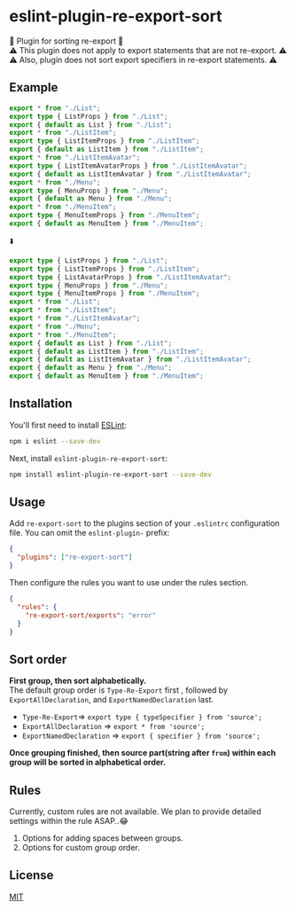# eslint-plugin-re-export-sort

💫 Plugin for sorting re-export 💫 <br/>
⚠️ This plugin does not apply to export statements that are not re-export. ⚠️ <br/>
⚠️ Also, plugin does not sort export specifiers in re-export statements. ⚠️

## Example

```ts
export * from "./List";
export type { ListProps } from "./List";
export { default as List } from "./List";
export * from "./ListItem";
export type { ListItemProps } from "./ListItem";
export { default as ListItem } from "./ListItem";
export * from "./ListItemAvatar";
export type { ListItemAvatarProps } from "./ListItemAvatar";
export { default as ListItemAvatar } from "./ListItemAvatar";
export * from "./Menu";
export type { MenuProps } from "./Menu";
export { default as Menu } from "./Menu";
export * from "./MenuItem";
export type { MenuItemProps } from "./MenuItem";
export { default as MenuItem } from "./MenuItem";
```

⬇️

```ts
export type { ListProps } from "./List";
export type { ListItemProps } from "./ListItem";
export type { ListAvatarProps } from "./ListItemAvatar";
export type { MenuProps } from "./Menu";
export type { MenuItemProps } from "./MenuItem";
export * from "./List";
export * from "./ListItem";
export * from "./ListItemAvatar";
export * from "./Menu";
export * from "./MenuItem";
export { default as List } from "./List";
export { default as ListItem } from "./ListItem";
export { default as ListItemAvatar } from "./ListItemAvatar";
export { default as Menu } from "./Menu";
export { default as MenuItem } from "./MenuItem";
```

## Installation

You'll first need to install [ESLint](https://eslint.org/):

```sh
npm i eslint --save-dev
```

Next, install `eslint-plugin-re-export-sort`:

```sh
npm install eslint-plugin-re-export-sort --save-dev
```

## Usage

Add `re-export-sort` to the plugins section of your `.eslintrc` configuration file. You can omit the `eslint-plugin-` prefix:

```json
{
  "plugins": ["re-export-sort"]
}
```

Then configure the rules you want to use under the rules section.

```json
{
  "rules": {
    "re-export-sort/exports": "error"
  }
}
```

## Sort order

**First group, then sort alphabetically.**
<br/>
The default group order is `Type-Re-Export` first , followed by `ExportAllDeclaration`, and `ExportNamedDeclaration` last.

- `Type-Re-Export`=> `export type { typeSpecifier } from 'source';`
- `ExportAllDeclaration` => `export * from 'source';`
- `ExportNamedDeclaration` => `export { specifier } from 'source';`

**Once grouping finished, then source part(string after `from`) within each group will be sorted in alphabetical order.**

## Rules

<!-- begin auto-generated rules list -->

Currently, custom rules are not available. We plan to provide detailed settings within the rule ASAP..😂

1. Options for adding spaces between groups.
2. Options for custom group order.
<!-- end auto-generated rules list -->

## License

[MIT](LICENSE)
